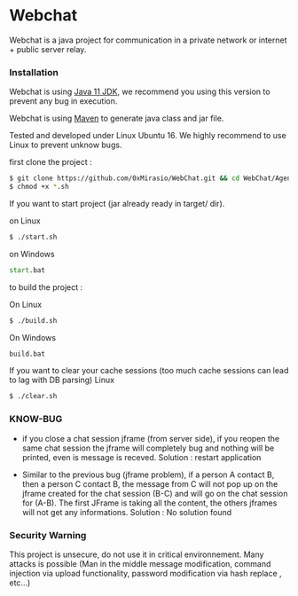 # Webchat

Webchat is a java project for communication in a private network or internet + public server relay. 

### Installation
Webchat is using [Java 11 JDK](https://www.oracle.com/fr/java/technologies/javase-jdk11-downloads.html), we recommend you using this version to prevent any bug in execution.

Webchat is using [Maven](https://maven.apache.org/download.cgi) to generate java class and jar file.

Tested and developed under Linux Ubuntu 16. We highly recommend to use Linux to prevent unknow bugs.

first clone the project : 
```sh
$ git clone https://github.com/0xMirasio/WebChat.git && cd WebChat/AgentChat
$ chmod +x *.sh
```

If you want to start project (jar already ready in target/ dir).

on Linux
```sh
$ ./start.sh
```
on Windows
```cmd
start.bat
```

to build the project : 

On Linux
```sh
$ ./build.sh
```

On Windows
```cmd
build.bat
```

If you want to clear your cache sessions (too much cache sessions can lead to lag with DB parsing)
Linux
```sh
$ ./clear.sh
```

### KNOW-BUG

- if you close a chat session jframe (from server side), if you reopen the same chat session the jframe will completely bug and nothing will be printed, even is message is receved.
Solution : restart application

- Similar to the previous bug (jframe problem), if a person A contact B, then a person C contact B, the message from C will not pop up on the jframe created for the chat session (B-C) and will go on the chat session for (A-B). The first JFrame is taking all the content, the others jframes will not get any informations. 
Solution : No solution found 

### Security Warning
This project is unsecure, do not use it in critical environnement. Many attacks is possible (Man in the middle message modification, command injection via upload functionality, password modification via hash replace , etc...)
